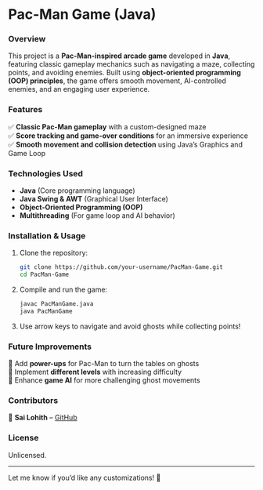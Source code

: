 # **Pac-Man Game (Java)**  

### **Overview**  
This project is a **Pac-Man-inspired arcade game** developed in **Java**, featuring classic gameplay mechanics such as navigating a maze, collecting points, and avoiding enemies. Built using **object-oriented programming (OOP) principles**, the game offers smooth movement, AI-controlled enemies, and an engaging user experience.  

### **Features**  
✅ **Classic Pac-Man gameplay** with a custom-designed maze  
✅ **Score tracking and game-over conditions** for an immersive experience  
✅ **Smooth movement and collision detection** using Java’s Graphics and Game Loop  

### **Technologies Used**  
- **Java** (Core programming language)  
- **Java Swing & AWT** (Graphical User Interface)  
- **Object-Oriented Programming (OOP)**  
- **Multithreading** (For game loop and AI behavior)  

### **Installation & Usage**  
1. Clone the repository:  
   ```bash
   git clone https://github.com/your-username/PacMan-Game.git
   cd PacMan-Game
   ```
2. Compile and run the game:  
   ```bash
   javac PacManGame.java  
   java PacManGame  
   ```
3. Use arrow keys to navigate and avoid ghosts while collecting points!  

### **Future Improvements**  
🔹 Add **power-ups** for Pac-Man to turn the tables on ghosts  
🔹 Implement **different levels** with increasing difficulty  
🔹 Enhance **game AI** for more challenging ghost movements  

### **Contributors**  
👤 **Sai Lohith** – [GitHub](https://github.com/ItsHolyCow)  

### **License**  
Unlicensed.  

---

Let me know if you’d like any customizations! 🚀
